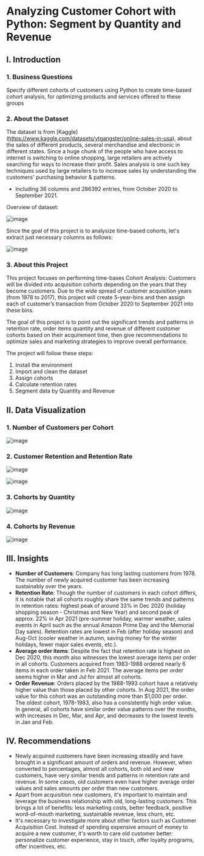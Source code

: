 # Analyzing Customer Cohort with Python: Segment by Quantity and Revenue

## I. Introduction

### 1. Business Questions
Specify different cohorts of customers using Python to create time-based cohort analysis, for optimizing products and services offered to these groups

### 2. About the Dataset

The dataset is from [Kaggle] (https://www.kaggle.com/datasets/ytgangster/online-sales-in-usa), about the sales of different products, several merchandise and electronic in different states. Since a huge chunk of the people who have access to internet is switching to online shopping, large retailers are actively searching for ways to increase their profit. Sales analysis is one such key techniques used by large retailers to to increase sales by understanding the customers' purchasing behavior & patterns. 
* Including 36 columns and 286392 entries, from October 2020 to September 2021. 

Overview of dataset:

![image](https://github.com/mytrannn22/Cohort-Analysis/assets/140190425/73316003-dead-4395-874a-d9711ddb0007)


Since the goal of this project is to analysize time-based cohorts, let's extract just necessary columns as follows:

![image](https://github.com/mytrannn22/Cohort-Analysis/assets/140190425/78e863b3-6e5e-42bf-9dcb-6876845a0c4e)


### 3. About this Project

This project focuses on performing time-bases Cohort Analysis: Customers will be divided into acquisition cohorts depending on the years that they become customers. Due to the wide spread of customer acquisition years (from 1978 to 2017), this project will create 5-year-bins and then assign each of customer’s transaction from October 2020 to September 2021 into these bins. 

The goal of this project is to point out the significant trends and patterns in retention rate, order items quantity and revenue of different customer cohorts based on their acquirement time, then give recommendations to optimize sales and marketing strategies to improve overall performance.

The project will follow these steps:

1. Install the environment
2. Import and clean the dataset
3. Assign cohorts
4. Calculate retention rates
5. Segment data by Quantity and Revenue 

## II. Data Visualization

### 1. Number of Customers per Cohort
![image](https://github.com/mytrannn22/Cohort-Analysis/assets/140190425/afde96c7-c254-44be-82b8-36d287123f11)


### 2. Customer Retention and Retention Rate
![image](https://github.com/mytrannn22/Cohort-Analysis/assets/140190425/1f2f6b91-ce06-4d49-9622-6ed0dd2e6321)

![image](https://github.com/mytrannn22/Cohort-Analysis/assets/140190425/243e155e-921b-4ef0-82fc-e7faf72348a4)

### 3. Cohorts by Quantity
![image](https://github.com/mytrannn22/Cohort-Analysis/assets/140190425/d0adcd6b-c3c2-4cde-8b95-856468d6ebb4)


### 4. Cohorts by Revenue
![image](https://github.com/mytrannn22/Cohort-Analysis/assets/140190425/0ef4b796-e34a-4c7a-bcbd-7fad8a8abe54)


## III. Insights 

- **Number of Customers**: Company has long lasting customers from 1978. The number of newly acquired customer has been increasing sustainably over the years.
- **Retention Rate**: Though the number of customers in each cohort differs, it is notable that all cohorts roughly share the same trends and patterns in retention rates: highest peak of around 33% in Dec 2020 (holiday shopping season - Christmas and New Year) and second peak of approx. 22% in Apr 2021 (pre-summer holiday, warmer weather, sales events in April such as the annual Amazon Prime Day and the Memorial Day sales). Retention rates are lowest in Feb (after holiday season) and Aug-Oct (cooler weather in autumn, saving money for the winter holidays, fewer major sales events, etc.).
- **Average order items**: Despite the fact that retention rate is highest on Dec 2020, this month also witnesses the lowest average items per order in all cohorts. Customers acquired from 1983-1988 ordered nearly 6 items in each order taken in Feb 2021. The average items per order seems higher in Mar and Jul for almost all cohorts.
- **Order Revenue**: Orders placed by the 1988-1993 cohort have a relatively higher value than those placed by other cohorts. In Aug 2021, the order value for this cohort was an outstanding more than $1,000 per order. The oldest cohort, 1978-1983, also has a consistently high order value. In general, all cohorts have similar order value patterns over the months, with increases in Dec, Mar, and Apr, and decreases to the lowest levels in Jan and Feb. 

## IV. Recommendations

- Newly acquired customers have been increasing steadily and have brought in a significant amount of orders and revenue. However, when converted to percentages, almost all cohorts, both old and new customers, have very similar trends and patterns in retention rate and revenue. In some cases, old customers even have higher average order values and sales amounts per order than new customers. 
- Apart from acquisition new customers, it's important to maintain and leverage the business relationship with old, long-lasting customers. This brings a lot of benefits: less marketing costs, better feedback, positive word-of-mouth marketing, sustainable revenue, less churn, etc. 
- It's necessary to investigate more about other factors such as Customer Acquisition Cost. Instead of spending expensive amount of money to acquire a new customer, it's worth to care old customer better: personalize customer experience, stay in touch, offer loyalty programs, offer incentives, etc.
